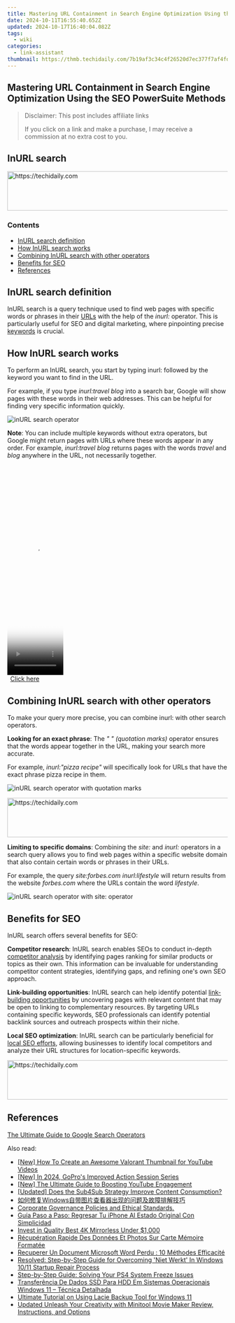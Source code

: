 ```yaml
---
title: Mastering URL Containment in Search Engine Optimization Using the SEO PowerSuite Methods
date: 2024-10-11T16:55:40.652Z
updated: 2024-10-17T16:40:04.082Z
tags:
  - wiki
categories:
  - link-assistant
thumbnail: https://thmb.techidaily.com/7b19af3c34c4f26520d7ec377f7af4fd1103c8587d1f8befab5026af1dd9a904.jpg
---
```


## Mastering URL Containment in Search Engine Optimization Using the SEO PowerSuite Methods

>  Disclaimer: This post includes affiliate links
>
>  If you click on a link and make a purchase, I may receive a commission at no extra cost to you.
>

## InURL search

<!-- affiliate ads begin -->
<a href="https://ephamedtechinc.pxf.io/c/5597632/2130530/26400" target="_top" id="2130530">
  <img src="//a.impactradius-go.com/display-ad/26400-2130530" border="0" alt="https://techidaily.com" width="728" height="90"/>
</a>
<img height="0" width="0" src="https://ephamedtechinc.pxf.io/i/5597632/2130530/26400" style="position:absolute;visibility:hidden;" border="0" />
<!-- affiliate ads end -->

### Contents

* [InURL search definition](https://tools.techidaily.com/link-assistant/products/)
* [How InURL search works](https://tools.techidaily.com/link-assistant/products/)
* [Combining InURL search with other operators](https://tools.techidaily.com/link-assistant/products/)
* [Benefits for SEO](https://tools.techidaily.com/link-assistant/products/)
* [References](https://tools.techidaily.com/link-assistant/products/)

## InURL search definition

InURL search is a query technique used to find web pages with specific words or phrases in their [URLs](https://tools.techidaily.com/link-assistant/products/) with the help of the _inurl:_ operator. This is particularly useful for SEO and digital marketing, where pinpointing precise [keywords](https://tools.techidaily.com/link-assistant/products/) is crucial.

## How InURL search works

To perform an InURL search, you start by typing inurl: followed by the keyword you want to find in the URL.

For example, if you type _inurl:travel blog_ into a search bar, Google will show pages with these words in their web addresses. This can be helpful for finding very specific information quickly.

![inURL search operator](https://cdn1.link-assistant.com/thumbs/w1466-c1/upload/seowiki/posts/154/1-travel-blog.png)

**Note**: You can include multiple keywords without extra operators, but Google might return pages with URLs where these words appear in any order. For example, _inurl:travel blog_ returns pages with the words _travel_ and _blog_ anywhere in the URL, not necessarily together.

<!-- affiliate ads begin -->
<span id="1993647">
					<video width="128" height="480" style="cursor:pointer"
           poster="//a.impactradius-go.com/display-clicktoplayimage/1993647.png"
           onclick="if(!this.playClicked){this.play();this.setAttribute('controls',true);this.playClicked=true;}">
	   <source src="//a.impactradius-go.com/display-ad/22993-1993647">
	   <img src="//a.impactradius-go.com/display-clicktoplayimage/1993647.png" style="border: none; height: 100%; width: 100%; object-fit: contain">
	</video>
	<div style="width:80px;text-align:center"><a href="javascript:window.open(decodeURIComponent('https%3A%2F%2Fhomestyler.sjv.io%2Fc%2F5597632%2F1993647%2F22993'), '_blank');void(0);">Click here</a></div>
</span>
<img height="0" width="0" src="https://imp.pxf.io/i/5597632/1993647/22993" style="position:absolute;visibility:hidden;" border="0" />
<!-- affiliate ads end -->

## Combining InURL search with other operators

To make your query more precise, you can combine inurl: with other search operators.

**Looking for an exact phrase**: The _" " (quotation marks)_ operator ensures that the words appear together in the URL, making your search more accurate.

For example, _inurl:"pizza recipe"_ will specifically look for URLs that have the exact phrase pizza recipe in them.

![inURL search operator with quotation marks](https://cdn1.link-assistant.com/thumbs/w1492-c1/upload/seowiki/posts/154/2-pizza-recipe.png)

<!-- affiliate ads begin -->
<a href="https://appsumo.8odi.net/c/5597632/2123733/7443" target="_top" id="2123733">
  <img src="//a.impactradius-go.com/display-ad/7443-2123733" border="0" alt="https://techidaily.com" width="728" height="90"/>
</a>
<img height="0" width="0" src="https://appsumo.8odi.net/i/5597632/2123733/7443" style="position:absolute;visibility:hidden;" border="0" />
<!-- affiliate ads end -->

**Limiting to specific domains**: Combining the _site:_ and _inurl:_ operators in a search query allows you to find web pages within a specific website domain that also contain certain words or phrases in their URLs.

For example, the query _site:forbes.com inurl:lifestyle_ will return results from the website _forbes.com_ where the URLs contain the word _lifestyle_.

![inURL search operator with site: operator](https://cdn1.link-assistant.com/thumbs/w1390-c1/upload/seowiki/posts/154/3-forbes-lifestyle.png)

## Benefits for SEO

InURL search offers several benefits for SEO:

**Competitor research**: InURL search enables SEOs to conduct in-depth [competitor analysis](https://tools.techidaily.com/link-assistant/products/) by identifying pages ranking for similar products or topics as their own. This information can be invaluable for understanding competitor content strategies, identifying gaps, and refining one's own SEO approach.

**Link-building opportunities**: InURL search can help identify potential [link-building opportunities](https://tools.techidaily.com/link-assistant/products/) by uncovering pages with relevant content that may be open to linking to complementary resources. By targeting URLs containing specific keywords, SEO professionals can identify potential backlink sources and outreach prospects within their niche.

**Local SEO optimization**: InURL search can be particularly beneficial for [local SEO efforts](https://tools.techidaily.com/link-assistant/products/), allowing businesses to identify local competitors and analyze their URL structures for location-specific keywords.

<!-- affiliate ads begin -->
<a href="https://appsumo.8odi.net/c/5597632/2144274/7443" target="_top" id="2144274">
  <img src="//a.impactradius-go.com/display-ad/7443-2144274" border="0" alt="https://techidaily.com" width="600" height="90"/>
</a>
<img height="0" width="0" src="https://appsumo.8odi.net/i/5597632/2144274/7443" style="position:absolute;visibility:hidden;" border="0" />
<!-- affiliate ads end -->

## References

[The Ultimate Guide to Google Search Operators](https://tools.techidaily.com/link-assistant/products/)

<ins class="adsbygoogle"
     style="display:block"
     data-ad-format="autorelaxed"
     data-ad-client="ca-pub-7571918770474297"
     data-ad-slot="1223367746"></ins>

<ins class="adsbygoogle"
     style="display:block"
     data-ad-client="ca-pub-7571918770474297"
     data-ad-slot="8358498916"
     data-ad-format="auto"
     data-full-width-responsive="true"></ins>

<span class="atpl-alsoreadstyle">Also read:</span>
<div><ul>
<li><a href="https://youtube-help.techidaily.com/new-how-to-create-an-awesome-valorant-thumbnail-for-youtube-videos/"><u>[New] How To Create an Awesome Valorant Thumbnail for YouTube Videos</u></a></li>
<li><a href="https://fox-glue.techidaily.com/new-in-2024-gopros-improved-action-session-series/"><u>[New] In 2024, GoPro's Improved Action Session Series</u></a></li>
<li><a href="https://eaxpv-info.techidaily.com/new-the-ultimate-guide-to-boosting-youtube-engagement/"><u>[New] The Ultimate Guide to Boosting YouTube Engagement</u></a></li>
<li><a href="https://youtube-clips.techidaily.com/updated-does-the-sub4sub-strategy-improve-content-consumption/"><u>[Updated] Does the Sub4Sub Strategy Improve Content Consumption?</u></a></li>
<li><a href="https://win-top.techidaily.com/1728483467818-windows/"><u>如何修复Windows自带图片查看器出现的问题及故障排解技巧</u></a></li>
<li><a href="https://hardware-updates.techidaily.com/1722977532613-corporate-governance-policies-and-ethical-standards/"><u>Corporate Governance Policies and Ethical Standards.</u></a></li>
<li><a href="https://win-top.techidaily.com/guia-paso-a-paso-regresar-tu-iphone-al-estado-original-con-simplicidad/"><u>Guía Paso a Paso: Regresar Tu iPhone Al Estado Original Con Simplicidad</u></a></li>
<li><a href="https://extra-tips.techidaily.com/invest-in-quality-best-4k-mirrorless-under-1000/"><u>Invest in Quality Best 4K Mirrorless Under $1,000</u></a></li>
<li><a href="https://win-top.techidaily.com/recuperation-rapide-des-donnees-et-photos-sur-carte-memoire-formatee/"><u>Récupération Rapide Des Données Et Photos Sur Carte Mémoire Formatée</u></a></li>
<li><a href="https://win-top.techidaily.com/recuperer-un-document-microsoft-word-perdu-10-methodes-efficacite/"><u>Recuperer Un Document Microsoft Word Perdu : 10 Méthodes Efficacité</u></a></li>
<li><a href="https://win-top.techidaily.com/resolved-step-by-step-guide-for-overcoming-niet-werkt-in-windows-1011-startup-repair-process/"><u>Resolved: Step-by-Step Guide for Overcoming 'Niet Werkt' In Windows 10/11 Startup Repair Process</u></a></li>
<li><a href="https://win-able.techidaily.com/step-by-step-guide-solving-your-ps4-system-freeze-issues/"><u>Step-by-Step Guide: Solving Your PS4 System Freeze Issues</u></a></li>
<li><a href="https://win-top.techidaily.com/transferencia-de-dados-ssd-para-hdd-em-sistemas-operacionais-windows-11-tecnica-detalhada/"><u>Transferência De Dados SSD Para HDD Em Sistemas Operacionais Windows 11 – Técnica Detalhada</u></a></li>
<li><a href="https://win-top.techidaily.com/ultimate-tutorial-on-using-lacie-backup-tool-for-windows-11/"><u>Ultimate Tutorial on Using Lacie Backup Tool for Windows 11</u></a></li>
<li><a href="https://video-ai-editor.techidaily.com/updated-unleash-your-creativity-with-minitool-movie-maker-review-instructions-and-options/"><u>Updated Unleash Your Creativity with Minitool Movie Maker Review, Instructions, and Options</u></a></li>
</ul></div>

